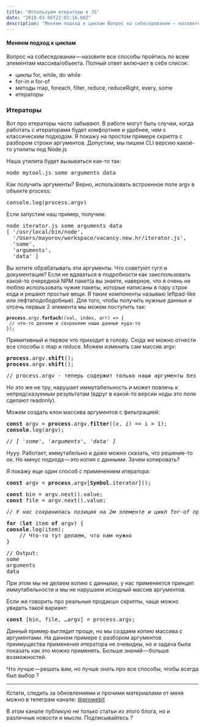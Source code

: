 ```yaml
---
title: "Используем итераторы в JS"
date: "2018-03-06T22:03:16.00Z"
description: "Меняем подход к циклам Вопрос на собеседовании — назовите все способы пройтись по всем элементам массива/объекта. Полный ответ в"
---
```


<h4>Меняем подход к циклам</h4>
<p>Вопрос на собеседовании — назовите все способы пройтись по всем элементам массива/объекта. Полный ответ включает в себя список:</p>
<ul>
<li>циклы for, while, do while</li>
<li>for-in и for-of</li>
<li>методы map, foreach, filter, reduce, reduceRight, every, some</li>
<li>итераторы</li>
</ul>
<h3>Итераторы</h3>
<p>Вот про итераторы часто забывают. В работе могут быть случаи, когда работать с итераторами будет комфортнее и удобнее, чем с классическим подходом. Я покажу на простом примере скрипта с разбором строки аргументов. Допустим, мы пишем CLI версию какой-то утилиты под Node.js</p>
<p>Наша утилита будет вызываться как-то так:</p>
<pre>node mytool.js some arguments data</pre>
<p>Как получить аргументы? Верно, использовать встроенное поле argv в объекте process:</p>
<pre>console.log(process.argv)</pre>
<p>Если запустим наш пример, получим:</p>
<pre>node iterator.js some arguments data<br>[ '/usr/local/bin/node',<br>  '/Users/mayorov/workspace/vacancy.new.hr/iterator.js',<br>  'some',<br>  'arguments',<br>  'data' ]</pre>
<p>Вы хотите обрабатывать эти аргументы. Что советуют гугл и документация? Если не вдаваться в подробности как заиспользовать какой-то очередной NPM пакет(а вы знаете, наверное, что я очень не люблю использовать чужие пакеты, которые написаны в пару строк кода и решают простые вещи. Я такие компоненты называю leftpad-like или лефтаподободобные). Для того, чтобы получить нужные данные и отсечь первые 2 элемента мы можем поступить так:</p>
<pre><code><strong>process</strong>.argv.<strong>forEach</strong>((val, index, arr) =&gt; {<br> // что-то делаем и сохраняем наши данные куда-то<br>});</code></pre>
<p>Примитивный и первое что приходит в голову. Сюда же можно отнести все способы с map и reduce. Можем изменить сам массив argv:</p>
<pre><strong>process</strong>.argv.<strong>shift</strong>();<br><strong>process</strong>.argv.<strong>shift</strong>();</pre>
<pre>// process.argv - теперь содержит только наши аргументы без "лишних" системных</pre>
<p>Но это же не тру, нарушает иммутабельность и может повлечь к непредсказуемым результатам (вдруг в какой-то версии ноды это поле сделают readonly).</p>
<p>Можем создать клон массива аргументов с фильтрацией:</p>
<pre><strong>const</strong> argv = <strong>process</strong>.argv.<strong>filter</strong>((<em>x</em>, <em>i</em>) =&gt; i &gt; 1);<br><strong>console</strong>.log(argv);</pre>
<pre><em>// [ 'some', 'arguments', 'data' ]</em></pre>
<p>Нууу. Работает, иммутабельно и даже можно сказать, что решение-то ок. Но минус подхода — это копия с данными. Зачем копировать?</p>
<p>Я покажу еще один способ с применением итератора:</p>
<pre><strong>const</strong> argv = <strong>process</strong>.argv[<strong>Symbol</strong>.iterator]();</pre>
<pre><strong>const</strong> bin = argv.next().value;<br><strong>const</strong> file = argv.next().value;</pre>
<pre><em>// У нас сохранилась позиция на 2м элементе и цикл for-of продолжит итерироваться с 2 индекса</em></pre>
<pre><strong>for</strong> (<strong>let</strong> item <strong>of</strong> argv) {<br><strong>console</strong>.log(item);<br>    // Что-то тут делаем, что нам нужно<br>}</pre>
<pre>// Output:<br>some<br>arguments<br>data</pre>
<p>При этом мы не делаем копию с данными, у нас применяется принцип иммутабельности и мы не нарушаем исходный массив аргументов.</p>
<p>Если же говорить про реальные продакшн скрипты, чаще можно увидеть такой вариант:</p>
<pre><strong>const</strong> [bin, file, …argv] = process.argv;</pre>
<p>Данный пример выглядит проще, но мы создаем копию массива с аргументами. На данном примере с разбором аргументов преимущества применения итератора не очевидны, но и задача была показать как это можно применять. Больше знаний — больше возможностей.</p>
<p>Что лучше — решать вам, но лучше знать про все способы, чтобы всегда был выбор ?</p>
<hr>
<p>Кстати, следить за обновлениями и прочими материалами от меня можно в телеграм канале: <a href="https://web.telegram.org/#/im?p=@prowebit" target="_blank" rel="noopener noreferrer">@prowebit</a></p>
<p>В этом канале публикую не только статьи из этого блога, но и различные новости и мысли. Подписывайтесь ?</p>



